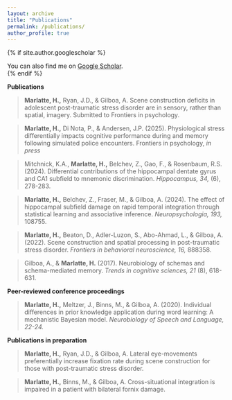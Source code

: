 ```yaml
---
layout: archive
title: "Publications"
permalink: /publications/
author_profile: true
---
```


{% if site.author.googlescholar %}
  <div class="wordwrap">You can also find me on <a href="{{site.author.googlescholar}}">Google Scholar</a>.</div>
{% endif %}

**Publications**

>**Marlatte, H.,** Ryan, J.D., & Gilboa, A. Scene construction deficits in adolescent post-traumatic stress disorder are in sensory, rather than spatial, imagery. Submitted to Frontiers in psychology.

>**Marlatte, H.,** Di Nota, P., & Andersen, J.P. (2025). Physiological stress differentially impacts cognitive performance during and memory following simulated police encounters. Frontiers in psychology, _in press_

>Mitchnick, K.A., **Marlatte, H.,** Belchev, Z., Gao, F., & Rosenbaum, R.S. (2024). Differential contributions of the hippocampal dentate gyrus and CA1 subfield to mnemonic discrimination. _Hippocampus, 34,_ (6), 278-283.

>**Marlatte, H.,** Belchev, Z., Fraser, M., & Gilboa, A. (2024). The effect of hippocampal subfield damage on rapid temporal integration through statistical learning and associative inference. _Neuropsychologia, 193,_ 108755.

>**Marlatte, H.,** Beaton, D., Adler-Luzon, S., Abo-Ahmad, L., & Gilboa, A. (2022). Scene construction and spatial processing in post-traumatic stress disorder. _Frontiers in behavioral neuroscience, 16,_ 888358.

>Gilboa, A., & **Marlatte, H.** (2017). Neurobiology of schemas and schema-mediated memory. _Trends in cognitive sciences, 21_ (8), 618-631.

**Peer-reviewed conference proceedings**

>**Marlatte, H.,** Meltzer, J., Binns, M., & Gilboa, A. (2020). Individual differences in prior knowledge application during word learning: A mechanistic Bayesian model. _Neurobiology of Speech and Language, 22-24._

**Publications in preparation**

>**Marlatte, H.,** Ryan, J.D., & Gilboa, A. Lateral eye-movements preferentially increase fixation rate during scene construction for those with post-traumatic stress disorder.

>**Marlatte, H.,** Binns, M., & Gilboa, A. Cross-situational integration is impaired in a patient with bilateral fornix damage.
